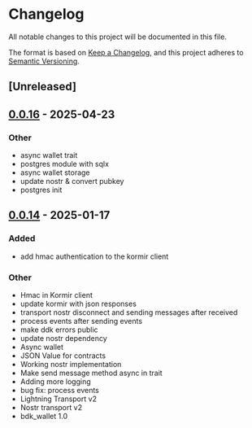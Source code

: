 # Changelog

All notable changes to this project will be documented in this file.

The format is based on [Keep a Changelog](https://keepachangelog.com/en/1.0.0/),
and this project adheres to [Semantic Versioning](https://semver.org/spec/v2.0.0.html).

## [Unreleased]

## [0.0.16](https://github.com/bennyhodl/dlcdevkit/compare/ddk-v0.0.15...ddk-v0.0.16) - 2025-04-23

### Other

- async wallet trait
- postgres module with sqlx
- async wallet storage
- update nostr & convert pubkey
- postgres init

## [0.0.14](https://github.com/bennyhodl/dlcdevkit/compare/ddk-v0.0.13...ddk-v0.0.14) - 2025-01-17

### Added

- add hmac authentication to the kormir client

### Other

- Hmac in Kormir client
- update kormir with json responses
- transport nostr disconnect and sending messages after received
- process events after sending events
- make ddk errors public
- update nostr dependency
- Async wallet
- JSON Value for contracts
- Working nostr implementation
- Make send message method async in trait
- Adding more logging
- bug fix: process events
- Lightning Transport v2
- Nostr transport v2
- bdk_wallet 1.0
